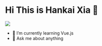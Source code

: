 # Hi This is Hankai Xia 👋 

[![](https://img.shields.io/badge/Github-masterX89-brightgreen?&logo=github)](https://github.com/masterX89)
<!-- ![](https://visitor-badge.glitch.me/badge?page_id=masterX89.readme) -->

- 🌱 I’m currently learning Vue.js
- 💬 Ask me about anything

<!--
**masterX89/masterX89** is a ✨ _special_ ✨ repository because its `README.md` (this file) appears on your GitHub profile.

Here are some ideas to get you started:

- 🔭 I’m currently working on ...
- 🌱 I’m currently learning ...
- 👯 I’m looking to collaborate on ...
- 🤔 I’m looking for help with ...
- 💬 Ask me about ...
- 📫 How to reach me: ...
- 😄 Pronouns: ...
- ⚡ Fun fact: ...
-->

